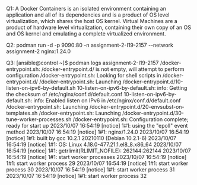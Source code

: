 Q1:
A Docker Containers is an isolated environment containing an application and all of its dependencies and is a product of OS level virtualization, which shares the host OS kernel.
Virtual Machines are a product of hardware level virtualization, containing their own copy of an OS and OS kernel and emulating a complete virtualized environment.

Q2:
podman run -d -p 9090:80 -n assignment-2-I19-2157 --network assignment-2 nginx:1.24.0

Q3:
[ansible@control ~]$ podman logs assignment-2-I19-2157 
/docker-entrypoint.sh: /docker-entrypoint.d/ is not empty, will attempt to perform configuration
/docker-entrypoint.sh: Looking for shell scripts in /docker-entrypoint.d/
/docker-entrypoint.sh: Launching /docker-entrypoint.d/10-listen-on-ipv6-by-default.sh
10-listen-on-ipv6-by-default.sh: info: Getting the checksum of /etc/nginx/conf.d/default.conf
10-listen-on-ipv6-by-default.sh: info: Enabled listen on IPv6 in /etc/nginx/conf.d/default.conf
/docker-entrypoint.sh: Launching /docker-entrypoint.d/20-envsubst-on-templates.sh
/docker-entrypoint.sh: Launching /docker-entrypoint.d/30-tune-worker-processes.sh
/docker-entrypoint.sh: Configuration complete; ready for start up
2023/10/07 16:54:19 [notice] 1#1: using the "epoll" event method
2023/10/07 16:54:19 [notice] 1#1: nginx/1.24.0
2023/10/07 16:54:19 [notice] 1#1: built by gcc 10.2.1 20210110 (Debian 10.2.1-6) 
2023/10/07 16:54:19 [notice] 1#1: OS: Linux 4.18.0-477.21.1.el8_8.x86_64
2023/10/07 16:54:19 [notice] 1#1: getrlimit(RLIMIT_NOFILE): 262144:262144
2023/10/07 16:54:19 [notice] 1#1: start worker processes
2023/10/07 16:54:19 [notice] 1#1: start worker process 29
2023/10/07 16:54:19 [notice] 1#1: start worker process 30
2023/10/07 16:54:19 [notice] 1#1: start worker process 31
2023/10/07 16:54:19 [notice] 1#1: start worker process 32
